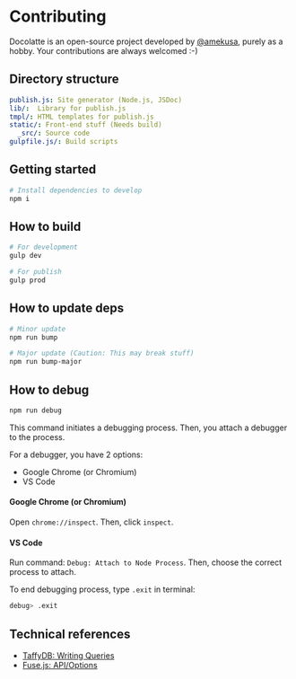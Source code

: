 # Contributing
Docolatte is an open-source project developed by [@amekusa](https://github.com/amekusa), purely as a hobby.
Your contributions are always welcomed :-)

## Directory structure
```yml
publish.js: Site generator (Node.js, JSDoc)
lib/:  Library for publish.js
tmpl/: HTML templates for publish.js
static/: Front-end stuff (Needs build)
  _src/: Source code
gulpfile.js/: Build scripts
```

## Getting started
```sh
# Install dependencies to develop
npm i
```

## How to build
```sh
# For development
gulp dev

# For publish
gulp prod
```

## How to update deps
```sh
# Minor update
npm run bump

# Major update (Caution: This may break stuff)
npm run bump-major
```

## How to debug
```sh
npm run debug
```

This command initiates a debugging process.
Then, you attach a debugger to the process.

For a debugger, you have 2 options:
- Google Chrome (or Chromium)
- VS Code

#### Google Chrome (or Chromium)
Open `chrome://inspect`. Then, click `inspect`.

#### VS Code
Run command: `Debug: Attach to Node Process`. Then, choose the correct process to attach.

To end debugging process, type `.exit` in terminal:

```sh
debug> .exit
```

## Technical references
- [TaffyDB: Writing Queries](https://taffydb.com/writing_queries.html)
- [Fuse.js: API/Options](https://www.fusejs.io/api/options.html)